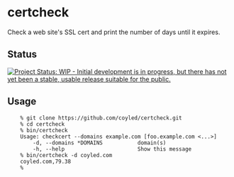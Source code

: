 certcheck
=========

Check a web site's SSL cert and print the number of days until it
expires.


Status
------

[![Project Status: WIP - Initial development is in progress, but there has not yet been a stable, usable release suitable for the public.](http://www.repostatus.org/badges/latest/wip.svg)](http://www.repostatus.org/#wip)


Usage
-----

```
    % git clone https://github.com/coyled/certcheck.git
    % cd certcheck
    % bin/certcheck 
    Usage: checkcert --domains example.com [foo.example.com <...>]
        -d, --domains *DOMAINS           domain(s)
        -h, --help                       Show this message
    % bin/certcheck -d coyled.com
    coyled.com,79.38
    % 
```
